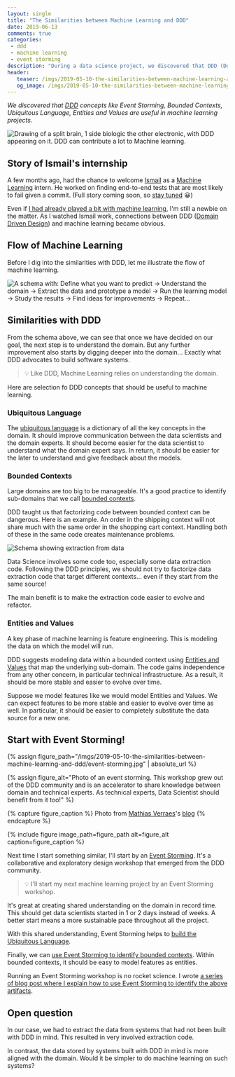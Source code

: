 ```yaml
---
layout: single
title: "The Similarities between Machine Learning and DDD"
date: 2019-06-13
comments: true
categories:
 - ddd
 - machine learning
 - event storming
description: "During a data science project, we discovered that DDD (Domain Driven Design) concepts are useful for machine learning. The Ubiquitous Language makes communication easier. Identifying Bounded Contexts, Entities and Values help with code evolvability. Event Storming gets things started quickly."
header:
   teaser: /imgs/2019-05-10-the-similarities-between-machine-learning-and-ddd/machine-learning-ddd-teaser.jpeg
   og_image: /imgs/2019-05-10-the-similarities-between-machine-learning-and-ddd/machine-learning-ddd-og.jpeg
---
```

_We discovered that [DDD](https://en.wikipedia.org/wiki/Domain-driven_design) concepts like Event Storming, Bounded Contexts, Ubiquitous Language, Entities and Values are useful in machine learning projects._

![Drawing of a split brain, 1 side biologic the other electronic, with DDD appearing on it. DDD can contribute a lot to Machine learning.]({{site.url}}/imgs/2019-05-10-the-similarities-between-machine-learning-and-ddd/machine-learning-ddd.jpeg)

## Story of Ismail's internship

A few months ago, had the chance to welcome [Ismail](https://twitter.com/ismailham91)  as a [Machine Learning](https://en.wikipedia.org/wiki/Machine_learning) intern. He worked on finding end-to-end tests that are most likely to fail given a commit. (Full story coming soon, so [stay tuned](http://eepurl.com/dxKE95) 😀)

Even if [I had already played a bit with machine learning](/how-i-got-my-feet-wet-with-machine-learning-with-the-first-20-hours/), I'm still a newbie on the matter. As I watched Ismail work, connections between DDD ([Domain Driven Design](https://en.wikipedia.org/wiki/Domain-driven_design)) and machine learning became obvious.

## Flow of Machine Learning

Before I dig into the similarities with DDD, let me illustrate the flow of machine learning.

![A schema with: Define what you want to predict -> Understand the domain -> Extract the data and prototype a model -> Run the learning model -> Study the results -> Find ideas for improvements -> Repeat...]({{site.url}}/imgs/2019-05-10-the-similarities-between-machine-learning-and-ddd/machine-learning-flow.jpeg)

## Similarities with DDD

From the schema above, we can see that once we have decided on our goal, the next step is to understand the domain. But any further improvement also starts by digging deeper into the domain... Exactly what DDD advocates to build software systems.

> 💡 Like DDD, Machine Learning relies on understanding the domain.

Here are selection fo DDD concepts that should be useful to machine learning.

### Ubiquitous Language

The [ubiquitous language](https://martinfowler.com/bliki/UbiquitousLanguage.html) is a dictionary of all the key concepts in the domain. It should improve communication between the data scientists and the domain experts. It should become easier for the data scientist to understand what the domain expert says. In return, it should be easier for the later to understand and give feedback about the models.

### Bounded Contexts

Large domains are too big to be manageable. It's a good practice to identify sub-domains that we call [bounded contexts](https://martinfowler.com/bliki/BoundedContext.html).

DDD taught us that factorizing code between bounded context can be dangerous. Here is an example. An order in the shipping context will not share much with the same order in the shopping cart context. Handling both of these in the same code creates maintenance problems.

![Schema showing extraction from data]({{site.url}}/imgs/2019-05-10-the-similarities-between-machine-learning-and-ddd/extraction.png)

Data Science involves some code too, especially some data extraction code. Following the DDD principles, we should not try to factorize data extraction code that target different contexts... even if they start from the same source!

The main benefit is to make the extraction code easier to evolve and refactor.

### Entities and Values

A key phase of machine learning is feature engineering. This is modeling the data on which the model will run.

DDD suggests modeling data within a bounded context using [Entities and Values](https://en.wikipedia.org/wiki/Domain-driven_design#Building_blocks) that map the underlying sub-domain. The code gains independence from any other concern, in particular technical infrastructure. As a result, it should be more stable and easier to evolve over time.

Suppose we model features like we would model Entities and Values. We can expect features to be more stable and easier to evolve over time as well. In particular, it should be easier to completely substitute the data source for a new one.

## Start with Event Storming!

{% assign figure_path="/imgs/2019-05-10-the-similarities-between-machine-learning-and-ddd/event-storming.jpg" | absolute_url %}
    
{% assign figure_alt="Photo of an event storming. This workshop grew out of the DDD community and is an accelerator to share knowledge between domain and technical experts. As technical experts, Data Scientist should benefit from it too!" %}
    
{% capture figure_caption %}
Photo from [Mathias Verraes](https://twitter.com/mathiasverraes)'s [blog](http://verraes.net/2013/08/facilitating-event-storming/)
{% endcapture %}
    
{% include figure image_path=figure_path alt=figure_alt caption=figure_caption %}

Next time I start something similar, I'll start by an [Event Storming](https://www.eventstorming.com/). It's a collaborative and exploratory design workshop that emerged from the DDD community.

> 💡 I'll start my next machine learning project by an Event Storming workshop.

It's great at creating shared understanding on the domain in record time. This should get data scientists started in 1 or 2 days instead of weeks. A better start means a more sustainable pace throughout all the project.

With this shared understanding, Event Storming helps to [build the Ubiquitous Language](/5-views-to-capture-the-outputs-of-an-event-storming-workshop/).

Finally, we can [use Event Storming to identify bounded contexts](/drafting-a-functional-architecture-vision-with-ddd-event-storming-part-1/). Within bounded contexts, it should be easy to model features as entities.

Running an Event Storming workshop is no rocket science. I wrote [a series of blog post where I explain how to use Event Storming to identify the above artifacts](/misadventures-with-big-design-up-front/).

## Open question

In our case, we had to extract the data from systems that had not been built with DDD in mind. This resulted in very involved extraction code.

In contrast, the data stored by systems built with DDD in mind is more aligned with the domain. Would it be simpler to do machine learning on such systems?